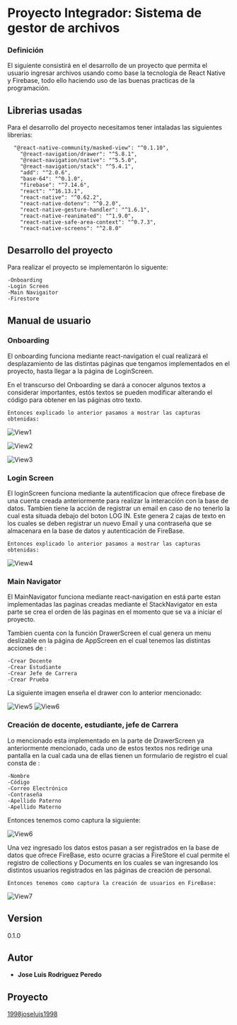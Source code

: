 # Proyecto Integrador: Sistema de gestor de archivos

### Definición

El siguiente consistirá en el desarrollo de un proyecto que
permita el usuario ingresar archivos usando como base la tecnología de React Native y Firebase, todo ello haciendo uso de las buenas practicas de la programación.

## Librerias usadas

Para el desarrollo del proyecto necesitamos tener intaladas las
siguientes librerias:
```
  "@react-native-community/masked-view": "^0.1.10",
    "@react-navigation/drawer": "^5.8.1",
    "@react-navigation/native": "^5.5.0",
    "@react-navigation/stack": "^5.4.1",
    "add": "^2.0.6",
    "base-64": "^0.1.0",
    "firebase": "^7.14.6",
    "react": "^16.13.1",
    "react-native": "^0.62.2",
    "react-native-dotenv": "^0.2.0",
    "react-native-gesture-handler": "^1.6.1",
    "react-native-reanimated": "^1.9.0",
    "react-native-safe-area-context": "^0.7.3",
    "react-native-screens": "^2.8.0"
```
## Desarrollo del proyecto

Para realizar el proyecto se implementarón lo siguente:
```
-Onboarding
-Login Screen
-Main Navigaitor
-Firestore
```

## Manual de usuario

### Onboarding

El onboarding funciona mediante react-navigation el cual realizará el
desplazamiento de las distintas páginas que tengamos implementados en el 
proyecto, hasta llegar a la página de LoginScreen.

En el transcurso del Onboarding se dará a conocer algunos textos
a considerar importantes, estós textos se pueden modificar alterando
el código para obtener en las páginas otro texto.
```
Entonces explicado lo anterior pasamos a mostrar las capturas obtenidas:
```
![View1](./assets/on1.jpeg) 

![View2](./assets/on2.jpeg) 

![View3](./assets/on3.jpeg) 

### Login Screen

El loginScreen funciona mediante la autentificacion que ofrece firebase
de una cuenta creada anteriormente para realizar la interacción con la base
de datos. Tambien tiene la acción de registrar un email en caso de no tenerlo
la cual esta situada debajo del boton LOG IN. Este genera 2 cajas de texto
en los cuales se deben registrar un nuevo Email y una contraseña que se almacenara en la base de datos y autenticación de FireBase.
```
Entonces explicado lo anterior pasamos a mostrar las capturas obtenidas:
```


![View4](./assets/login1.jpeg) 

### Main Navigator

El MainNavigator funciona mediante react-navigation en está parte estan 
implementadas las paginas creadas mediante el StackNavigator en esta parte
se crea el orden de lás paginas en el momento que se va a iniciar el proyecto.

Tambien cuenta con la función DrawerScreen el cual genera un menu deslizable en la página de AppScreen en el cual tenemos las distintas acciones de :
```
-Crear Docente
-Crear Estudiante
-Crear Jefe de Carrera
-Crear Prueba
```
La siguiente imagen enseña el drawer con lo anterior mencionado:


![View5](./assets/drawer.jpeg) 
![View6](./assets/drawer1.jpeg) 


### Creación de docente, estudiante, jefe de Carrera

Lo mencionado esta implementado en la parte de DrawerScreen ya anteriormente mencionado, cada uno de estos textos nos redirige una pantalla en la cual cada una de ellas tienen un formulario de registro el cual consta de :
```
-Nombre
-Código
-Correo Electrónico
-Contraseña
-Apellido Paterno
-Apellido Materno

```
Entonces tenemos como captura la siguiente:

![View6](./assets/pag.jpeg) 

Una vez ingresado los datos estos pasan a ser registrados en la base de datos que 
ofrece FireBase, esto ocurre gracias a FireStore el cual permite el registro de 
collections y Documents en los cuales se van ingresando los distintos usuarios registrados en las páginas de creación de personal.
```
Entonces tenemos como captura la creación de usuarios en FireBase:
```


![View7](./assets/firebase.png) 


## Version

0.1.0

## Autor

* **Jose Luis Rodriguez Peredo**

## Proyecto 

[1998joseluis1998](https://github.com/1998joseluis1998/PDM)



